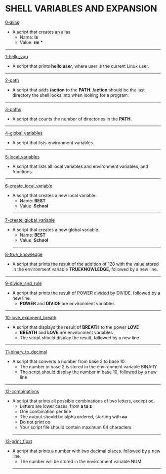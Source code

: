 # SHELL VARIABLES AND EXPANSION
[0-alias](https://github.com/Didimukhtar/alx-system_engineering-devops/blob/fe481e8b0e7295fcdd9914b40a96b838791c6c77/0x03-shell_variables_expansions/0-alias)
- A script that creates an alias 
    - Name: __ls__ 
    - Value: __rm *__
---
[1-hello_you](https://github.com/Didimukhtar/alx-system_engineering-devops/blob/fe481e8b0e7295fcdd9914b40a96b838791c6c77/0x03-shell_variables_expansions/1-hello_you)
- A script that prints **hello user**, where user is the current Linux user.
---
[2-path](https://github.com/Didimukhtar/alx-system_engineering-devops/blob/fe481e8b0e7295fcdd9914b40a96b838791c6c77/0x03-shell_variables_expansions/2-path)
- A script that adds **/action** to the **PATH**. **/action** should be the last directory the shell looks into when looking for a program.
---
[3-paths](https://github.com/Didimukhtar/alx-system_engineering-devops/blob/fe481e8b0e7295fcdd9914b40a96b838791c6c77/0x03-shell_variables_expansions/3-paths)
- A script that counts the number of directories in the __PATH__.
---
[4-global_variables](https://github.com/Didimukhtar/alx-system_engineering-devops/blob/fe481e8b0e7295fcdd9914b40a96b838791c6c77/0x03-shell_variables_expansions/4-global_variables)
- A script that lists environment variables.
---
[5-local_variables](https://github.com/Didimukhtar/alx-system_engineering-devops/blob/fe481e8b0e7295fcdd9914b40a96b838791c6c77/0x03-shell_variables_expansions/5-local_variables)
- A script that lists all local variables and environment variables, and functions.
---
[6-create_local_variable](https://github.com/Didimukhtar/alx-system_engineering-devops/blob/fe481e8b0e7295fcdd9914b40a96b838791c6c77/0x03-shell_variables_expansions/6-create_local_variable)
- A script that creates a new local variable.
    - Name: __BEST__
    - Value: __School__
    ---
[7-create_global_variable](https://github.com/Didimukhtar/alx-system_engineering-devops/blob/fe481e8b0e7295fcdd9914b40a96b838791c6c77/0x03-shell_variables_expansions/7-create_global_variable)
- A script that creates a new global variable.
    - Name: __BEST__
    - Value: __School__
    ---
[8-true_knowledge](https://github.com/Didimukhtar/alx-system_engineering-devops/blob/fe481e8b0e7295fcdd9914b40a96b838791c6c77/0x03-shell_variables_expansions/8-true_knowledge)
- A script that prints the result of the addition of 128 with the value stored in the environment variable __TRUEKNOWLEDGE__, followed by a new line.    
---  
[9-divide_and_rule](https://github.com/Didimukhtar/alx-system_engineering-devops/blob/fe481e8b0e7295fcdd9914b40a96b838791c6c77/0x03-shell_variables_expansions/9-divide_and_rule)
- A script that prints the result of POWER divided by DIVIDE, followed by a new line.
    - __POWER__ and __DIVIDE__ are environment variables
---
[10-love_exponent_breath](https://github.com/Didimukhtar/alx-system_engineering-devops/blob/fe481e8b0e7295fcdd9914b40a96b838791c6c77/0x03-shell_variables_expansions/10-love_exponent_breath)
- A script that displays the result of __BREATH__ to the power __LOVE__
    - __BREATH__ and __LOVE__ are environment variables
    - The script should display the result, followed by a new line
---
[11-binary_to_decimal](https://github.com/Didimukhtar/alx-system_engineering-devops/blob/fe481e8b0e7295fcdd9914b40a96b838791c6c77/0x03-shell_variables_expansions/11-binary_to_decimal)
- A script that converts a number from base 2 to base 10.
    - The number in base 2 is stored in the environment variable BINARY
    - The script should display the number in base 10, followed by a new line
---
[12-combinations](https://github.com/Didimukhtar/alx-system_engineering-devops/blob/fe481e8b0e7295fcdd9914b40a96b838791c6c77/0x03-shell_variables_expansions/12-combination)
- A script that prints all possible combinations of two letters, except oo. 
    - Letters are lower cases, from __a to z__
    - One combination per line
    - The output should be alpha ordered, starting with __aa__
    - Do not print oo
    - Your script file should contain maximum 64 characters
    ---
[13-print_float](https://github.com/Didimukhtar/alx-system_engineering-devops/blob/fe481e8b0e7295fcdd9914b40a96b838791c6c77/0x03-shell_variables_expansions/13-print_float)
- A script that prints a number with two decimal places, followed by a new line.
    - The number will be stored in the environment variable NUM.
    ---